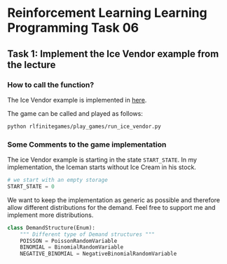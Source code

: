 # Reinforcement Learning Learning Programming Task 06

## Task 1: Implement the Ice Vendor example from the lecture

### How to call the function?

The Ice Vendor example is implemented in [here](../environments/ice_vendor.py).

The game can be called and played as follows:

```sh
python rlfinitegames/play_games/run_ice_vendor.py
```

### Some Comments to the game implementation

The ice Vendor example is starting in the state `START_STATE`. In my implementation, the Iceman starts without Ice Cream in his stock.

```python
# we start with an empty storage
START_STATE = 0
```

We want to keep the implementation as generic as possible and therefore allow different distributions for the demand. Feel free to support me and implement more distributions.

```python
class DemandStructure(Enum):
    """ Different type of Demand structures """
    POISSON = PoissonRandomVariable
    BINOMIAL = BinomialRandomVariable
    NEGATIVE_BINOMIAL = NegativeBinomialRandomVariable
```
